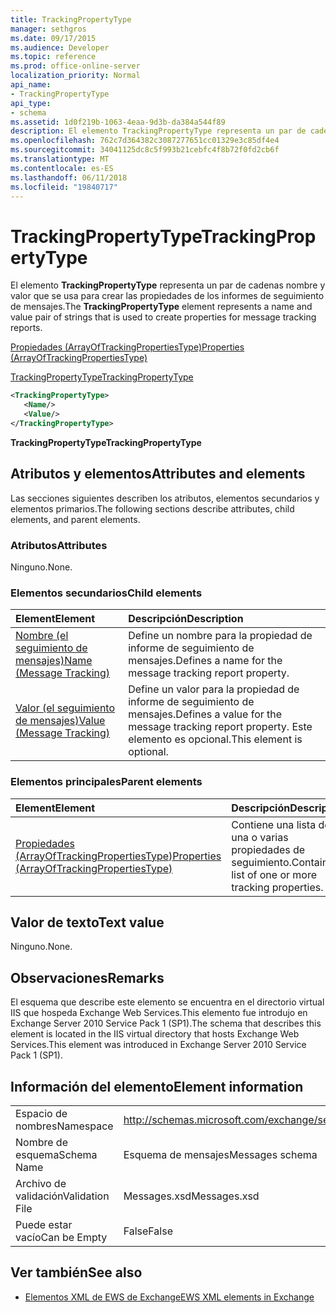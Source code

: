 ```yaml
---
title: TrackingPropertyType
manager: sethgros
ms.date: 09/17/2015
ms.audience: Developer
ms.topic: reference
ms.prod: office-online-server
localization_priority: Normal
api_name:
- TrackingPropertyType
api_type:
- schema
ms.assetid: 1d0f219b-1063-4eaa-9d3b-da384a544f89
description: El elemento TrackingPropertyType representa un par de cadenas nombre y valor que se usa para crear las propiedades de los informes de seguimiento de mensajes.
ms.openlocfilehash: 762c7d364382c3087277651cc01329e3c85df4e4
ms.sourcegitcommit: 34041125dc8c5f993b21cebfc4f8b72f0fd2cb6f
ms.translationtype: MT
ms.contentlocale: es-ES
ms.lasthandoff: 06/11/2018
ms.locfileid: "19840717"
---
```

# <a name="trackingpropertytype"></a><span data-ttu-id="a6890-103">TrackingPropertyType</span><span class="sxs-lookup"><span data-stu-id="a6890-103">TrackingPropertyType</span></span>

<span data-ttu-id="a6890-104">El elemento **TrackingPropertyType** representa un par de cadenas nombre y valor que se usa para crear las propiedades de los informes de seguimiento de mensajes.</span><span class="sxs-lookup"><span data-stu-id="a6890-104">The **TrackingPropertyType** element represents a name and value pair of strings that is used to create properties for message tracking reports.</span></span> 
  
[<span data-ttu-id="a6890-105">Propiedades (ArrayOfTrackingPropertiesType)</span><span class="sxs-lookup"><span data-stu-id="a6890-105">Properties (ArrayOfTrackingPropertiesType)</span></span>](properties-arrayoftrackingpropertiestype.md)
  
[<span data-ttu-id="a6890-106">TrackingPropertyType</span><span class="sxs-lookup"><span data-stu-id="a6890-106">TrackingPropertyType</span></span>](trackingpropertytype.md)
  
```xml
<TrackingPropertyType>
   <Name/>
   <Value/>
</TrackingPropertyType>
```

 <span data-ttu-id="a6890-107">**TrackingPropertyType**</span><span class="sxs-lookup"><span data-stu-id="a6890-107">**TrackingPropertyType**</span></span>
## <a name="attributes-and-elements"></a><span data-ttu-id="a6890-108">Atributos y elementos</span><span class="sxs-lookup"><span data-stu-id="a6890-108">Attributes and elements</span></span>

<span data-ttu-id="a6890-109">Las secciones siguientes describen los atributos, elementos secundarios y elementos primarios.</span><span class="sxs-lookup"><span data-stu-id="a6890-109">The following sections describe attributes, child elements, and parent elements.</span></span>
  
### <a name="attributes"></a><span data-ttu-id="a6890-110">Atributos</span><span class="sxs-lookup"><span data-stu-id="a6890-110">Attributes</span></span>

<span data-ttu-id="a6890-111">Ninguno.</span><span class="sxs-lookup"><span data-stu-id="a6890-111">None.</span></span>
  
### <a name="child-elements"></a><span data-ttu-id="a6890-112">Elementos secundarios</span><span class="sxs-lookup"><span data-stu-id="a6890-112">Child elements</span></span>

|<span data-ttu-id="a6890-113">**Element**</span><span class="sxs-lookup"><span data-stu-id="a6890-113">**Element**</span></span>|<span data-ttu-id="a6890-114">**Descripción**</span><span class="sxs-lookup"><span data-stu-id="a6890-114">**Description**</span></span>|
|:-----|:-----|
|[<span data-ttu-id="a6890-115">Nombre (el seguimiento de mensajes)</span><span class="sxs-lookup"><span data-stu-id="a6890-115">Name (Message Tracking)</span></span>](name-message-tracking.md) <br/> |<span data-ttu-id="a6890-116">Define un nombre para la propiedad de informe de seguimiento de mensajes.</span><span class="sxs-lookup"><span data-stu-id="a6890-116">Defines a name for the message tracking report property.</span></span>  <br/> |
|[<span data-ttu-id="a6890-117">Valor (el seguimiento de mensajes)</span><span class="sxs-lookup"><span data-stu-id="a6890-117">Value (Message Tracking)</span></span>](value-message-tracking.md) <br/> |<span data-ttu-id="a6890-118">Define un valor para la propiedad de informe de seguimiento de mensajes.</span><span class="sxs-lookup"><span data-stu-id="a6890-118">Defines a value for the message tracking report property.</span></span> <span data-ttu-id="a6890-119">Este elemento es opcional.</span><span class="sxs-lookup"><span data-stu-id="a6890-119">This element is optional.</span></span>  <br/> |
   
### <a name="parent-elements"></a><span data-ttu-id="a6890-120">Elementos principales</span><span class="sxs-lookup"><span data-stu-id="a6890-120">Parent elements</span></span>

|<span data-ttu-id="a6890-121">**Element**</span><span class="sxs-lookup"><span data-stu-id="a6890-121">**Element**</span></span>|<span data-ttu-id="a6890-122">**Descripción**</span><span class="sxs-lookup"><span data-stu-id="a6890-122">**Description**</span></span>|
|:-----|:-----|
|[<span data-ttu-id="a6890-123">Propiedades (ArrayOfTrackingPropertiesType)</span><span class="sxs-lookup"><span data-stu-id="a6890-123">Properties (ArrayOfTrackingPropertiesType)</span></span>](properties-arrayoftrackingpropertiestype.md) <br/> |<span data-ttu-id="a6890-124">Contiene una lista de una o varias propiedades de seguimiento.</span><span class="sxs-lookup"><span data-stu-id="a6890-124">Contains a list of one or more tracking properties.</span></span>  <br/> |
   
## <a name="text-value"></a><span data-ttu-id="a6890-125">Valor de texto</span><span class="sxs-lookup"><span data-stu-id="a6890-125">Text value</span></span>

<span data-ttu-id="a6890-126">Ninguno.</span><span class="sxs-lookup"><span data-stu-id="a6890-126">None.</span></span>
  
## <a name="remarks"></a><span data-ttu-id="a6890-127">Observaciones</span><span class="sxs-lookup"><span data-stu-id="a6890-127">Remarks</span></span>

<span data-ttu-id="a6890-128">El esquema que describe este elemento se encuentra en el directorio virtual IIS que hospeda Exchange Web Services.This elemento fue introdujo en Exchange Server 2010 Service Pack 1 (SP1).</span><span class="sxs-lookup"><span data-stu-id="a6890-128">The schema that describes this element is located in the IIS virtual directory that hosts Exchange Web Services.This element was introduced in Exchange Server 2010 Service Pack 1 (SP1).</span></span>
  
## <a name="element-information"></a><span data-ttu-id="a6890-129">Información del elemento</span><span class="sxs-lookup"><span data-stu-id="a6890-129">Element information</span></span>

|||
|:-----|:-----|
|<span data-ttu-id="a6890-130">Espacio de nombres</span><span class="sxs-lookup"><span data-stu-id="a6890-130">Namespace</span></span>  <br/> |http://schemas.microsoft.com/exchange/services/2006/messages  <br/> |
|<span data-ttu-id="a6890-131">Nombre de esquema</span><span class="sxs-lookup"><span data-stu-id="a6890-131">Schema Name</span></span>  <br/> |<span data-ttu-id="a6890-132">Esquema de mensajes</span><span class="sxs-lookup"><span data-stu-id="a6890-132">Messages schema</span></span>  <br/> |
|<span data-ttu-id="a6890-133">Archivo de validación</span><span class="sxs-lookup"><span data-stu-id="a6890-133">Validation File</span></span>  <br/> |<span data-ttu-id="a6890-134">Messages.xsd</span><span class="sxs-lookup"><span data-stu-id="a6890-134">Messages.xsd</span></span>  <br/> |
|<span data-ttu-id="a6890-135">Puede estar vacío</span><span class="sxs-lookup"><span data-stu-id="a6890-135">Can be Empty</span></span>  <br/> |<span data-ttu-id="a6890-136">False</span><span class="sxs-lookup"><span data-stu-id="a6890-136">False</span></span>  <br/> |
   
## <a name="see-also"></a><span data-ttu-id="a6890-137">Ver también</span><span class="sxs-lookup"><span data-stu-id="a6890-137">See also</span></span>



- [<span data-ttu-id="a6890-138">Elementos XML de EWS de Exchange</span><span class="sxs-lookup"><span data-stu-id="a6890-138">EWS XML elements in Exchange</span></span>](ews-xml-elements-in-exchange.md)


